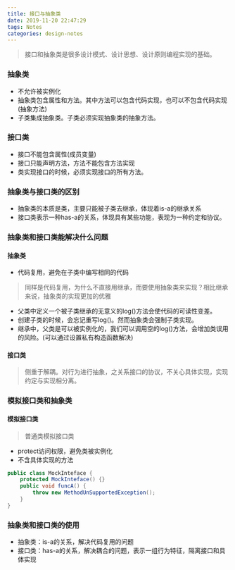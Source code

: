 ```yaml
---
title: 接口与抽象类
date: 2019-11-20 22:47:29
tags: Notes
categories: design-notes 
---
```


> 接口和抽象类是很多设计模式、设计思想、设计原则编程实现的基础。

### 抽象类

+ 不允许被实例化
+ 抽象类包含属性和方法。其中方法可以包含代码实现，也可以不包含代码实现(抽象方法)
+ 子类集成抽象类。子类必须实现抽象类的抽象方法。

### 接口类

+ 接口不能包含属性(成员变量)
+ 接口只能声明方法，方法不能包含方法实现
+ 类实现接口的时候，必须实现接口的所有方法。

### 抽象类与接口类的区别

+ 抽象类的本质是类，主要只能被子类去继承，体现着is-a的继承关系
+ 接口类表示一种has-a的关系，体现具有某些功能，表现为一种约定和协议。

### 抽象类和接口类能解决什么问题

#### 抽象类
+ 代码复用，避免在子类中编写相同的代码

> 同样是代码复用，为什么不直接用继承，而要使用抽象类来实现？相比继承来说，抽象类的实现更加的优雅

+ 父类中定义一个被子类继承的无意义的log()方法会使代码的可读性变差。
+ 创建子类的时候，会忘记重写log()。然而抽象类会强制子类实现。
+ 继承中，父类是可以被实例化的，我们可以调用空的log()方法，会增加类误用的风险。(可以通过设置私有构造函数解决)

#### 接口类
> 侧重于解耦。对行为进行抽象，之关系接口的协议，不关心具体实现，实现约定与实现相分离。

### 模拟接口类和抽象类

#### 模拟接口类
> 普通类模拟接口类

+ protect访问权限，避免类被实例化
+ 不含具体实现的方法

```java
public class MockInteface { 
    protected MockInteface() {} 
    public void funcA() { 
        throw new MethodUnSupportedException(); 
    }
}
```

### 抽象类和接口类的使用

+ 抽象类：is-a的关系，解决代码复用的问题
+ 接口类：has-a的关系，解决耦合的问题，表示一组行为特征，隔离接口和具体实现




